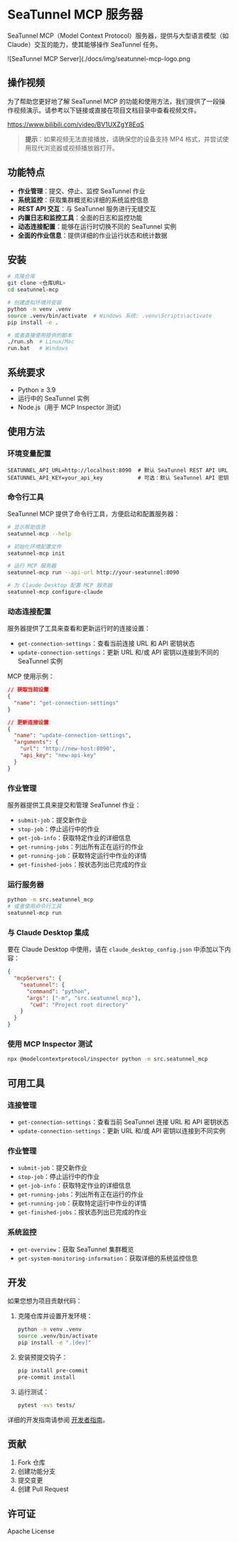 # SeaTunnel MCP 服务器

SeaTunnel MCP（Model Context Protocol）服务器，提供与大型语言模型（如 Claude）交互的能力，使其能够操作 SeaTunnel 任务。

![SeaTunnel MCP Server](./docs/img/seatunnel-mcp-logo.png

## 操作视频

为了帮助您更好地了解 SeaTunnel MCP 的功能和使用方法，我们提供了一段操作视频演示。请参考以下链接或直接在项目文档目录中查看视频文件。

https://www.bilibili.com/video/BV1UXZgY8EqS

> **提示**：如果视频无法直接播放，请确保您的设备支持 MP4 格式，并尝试使用现代浏览器或视频播放器打开。


## 功能特点

* **作业管理**：提交、停止、监控 SeaTunnel 作业
* **系统监控**：获取集群概览和详细的系统监控信息
* **REST API 交互**：与 SeaTunnel 服务进行无缝交互
* **内置日志和监控工具**：全面的日志和监控功能
* **动态连接配置**：能够在运行时切换不同的 SeaTunnel 实例
* **全面的作业信息**：提供详细的作业运行状态和统计数据

## 安装

```bash
# 克隆仓库
git clone <仓库URL>
cd seatunnel-mcp

# 创建虚拟环境并安装
python -m venv .venv
source .venv/bin/activate  # Windows 系统: .venv\Scripts\activate
pip install -e .

# 或者直接使用提供的脚本
./run.sh  # Linux/Mac
run.bat   # Windows
```

## 系统要求

* Python ≥ 3.9
* 运行中的 SeaTunnel 实例
* Node.js（用于 MCP Inspector 测试）

## 使用方法

### 环境变量配置

```
SEATUNNEL_API_URL=http://localhost:8090  # 默认 SeaTunnel REST API URL
SEATUNNEL_API_KEY=your_api_key           # 可选：默认 SeaTunnel API 密钥
```

### 命令行工具

SeaTunnel MCP 提供了命令行工具，方便启动和配置服务器：

```bash
# 显示帮助信息
seatunnel-mcp --help

# 初始化环境配置文件
seatunnel-mcp init

# 运行 MCP 服务器
seatunnel-mcp run --api-url http://your-seatunnel:8090

# 为 Claude Desktop 配置 MCP 服务器
seatunnel-mcp configure-claude
```

### 动态连接配置

服务器提供了工具来查看和更新运行时的连接设置：

* `get-connection-settings`：查看当前连接 URL 和 API 密钥状态
* `update-connection-settings`：更新 URL 和/或 API 密钥以连接到不同的 SeaTunnel 实例

MCP 使用示例：

```json
// 获取当前设置
{
  "name": "get-connection-settings"
}

// 更新连接设置
{
  "name": "update-connection-settings",
  "arguments": {
    "url": "http://new-host:8090",
    "api_key": "new-api-key"
  }
}
```

### 作业管理

服务器提供工具来提交和管理 SeaTunnel 作业：

* `submit-job`：提交新作业
* `stop-job`：停止运行中的作业
* `get-job-info`：获取特定作业的详细信息
* `get-running-jobs`：列出所有正在运行的作业
* `get-running-job`：获取特定运行中作业的详情
* `get-finished-jobs`：按状态列出已完成的作业

### 运行服务器

```bash
python -m src.seatunnel_mcp
# 或者使用命令行工具
seatunnel-mcp run
```

### 与 Claude Desktop 集成

要在 Claude Desktop 中使用，请在 `claude_desktop_config.json` 中添加以下内容：

```json
{
  "mcpServers": {
    "seatunnel": {
      "command": "python",
      "args": ["-m", "src.seatunnel_mcp"], 
       "cwd": "Project root directory"
    }
  }
}
```

### 使用 MCP Inspector 测试

```bash
npx @modelcontextprotocol/inspector python -m src.seatunnel_mcp
```

## 可用工具

### 连接管理

* `get-connection-settings`：查看当前 SeaTunnel 连接 URL 和 API 密钥状态
* `update-connection-settings`：更新 URL 和/或 API 密钥以连接到不同实例

### 作业管理

* `submit-job`：提交新作业
* `stop-job`：停止运行中的作业
* `get-job-info`：获取特定作业的详细信息
* `get-running-jobs`：列出所有正在运行的作业
* `get-running-job`：获取特定运行中作业的详情
* `get-finished-jobs`：按状态列出已完成的作业

### 系统监控

* `get-overview`：获取 SeaTunnel 集群概览
* `get-system-monitoring-information`：获取详细的系统监控信息

## 开发

如果您想为项目贡献代码：

1. 克隆仓库并设置开发环境：
   ```bash
   python -m venv .venv
   source .venv/bin/activate
   pip install -e ".[dev]"
   ```

2. 安装预提交钩子：
   ```bash
   pip install pre-commit
   pre-commit install
   ```

3. 运行测试：
   ```bash
   pytest -xvs tests/
   ```

详细的开发指南请参阅 [开发者指南](docs/DEVELOPER_GUIDE.md)。

## 贡献

1. Fork 仓库
2. 创建功能分支
3. 提交变更
4. 创建 Pull Request

## 许可证

Apache License 